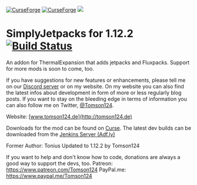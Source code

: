 [![CurseForge](http://cf.way2muchnoise.eu/251792.svg)](https://minecraft.curseforge.com/projects/simply-jetpacks-2)
[![CurseForge](http://cf.way2muchnoise.eu/versions/251792.svg)](https://minecraft.curseforge.com/projects/simply-jetpacks-2)
[![](https://img.shields.io/badge/Discord-Tomson124-738bd7.svg?style=flat-square)](https://discord.gg/CcbJjRh)

# SimplyJetpacks for 1.12.2 [![Build Status](https://jenkins.modmuss50.me/buildStatus/icon?job=SimplyJetpacks-2/SimplyJetpacks-2-1.12)](https://jenkins.modmuss50.me/job/SimplyJetpacks-2/job/SimplyJetpacks-2-1.12/)
An addon for ThermalExpansion that adds jetpacks and Fluxpacks.
Support for more mods is soon to come, too.

If you have suggestions for new features or enhancements, please tell me on our [Discord server](https://discord.gg/CcbJjRh) or on my website.
On my website you can also find the latest infos about development in form of more or less regularly blog posts. If you want to stay on the bleeding edge in
terms of information you can also follow me on Twitter, [@Tomson124](https://twitter.com/Tomson124).

Website: [www.tomson124.de](http://tomson124.de)

Downloads for the mod can be found on [Curse](https://minecraft.curseforge.com/projects/simply-jetpacks-2).
The latest dev builds can be downloaded from the [Jenkins Server (Adf.ly)](http://adf.ly/1eeGmt)

Former Author: Tonius
Updated to 1.12.2 by Tomson124

If you want to help and don't know how to code, donations are always a good way to support the devs, too.
Patreon:    https://www.patreon.com/Tomson124
PayPal.me:  https://www.paypal.me/Tomson124
